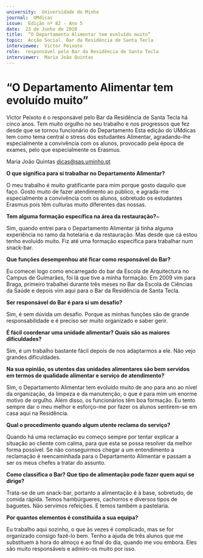 ```yaml
---
university:  Universidade do Minho
journal:  UMdicas
issue:  Edição nº 82 - Ano 5
date:  23 de Junho de 2010
title:  “O Departamento Alimentar tem evoluído muito”
topic:  Acção Social. Bar da Residência de Santa Tecla
interviewee:  Victor Peixoto
role:  responsável pelo Bar da Residência de Santa Tecla
interviewer:  Maria João Quintas
--- 
```


# “O Departamento Alimentar tem evoluído muito”
 
Victor Peixoto é o responsável pelo Bar da Residência de Santa Tecla há cinco anos. Tem muito orgulho no seu trabalho e nos progressos que fez desde que se tornou funcionário do Departamento Esta edição do UMdicas tem como tema central o stress dos estudantes Alimentar, agradando-lhe especialmente a convivência com os alunos, provocado pela época de exames, pelo que especialmente os Erasmus.
 
 
Maria João Quintas dicas@sas.uminho.pt 


**O que significa para si trabalhar no Departamento Alimentar?**

O meu trabalho é muito gratificante para mim porque gosto daquilo que faço. Gosto muito de fazer atendimento ao público, e agrada-me especialmente a convivência com os alunos, sobretudo os estudantes Erasmus pois têm culturas muito diferentes das nossas.
 

**Tem alguma formação específica na área da restauração?**~

Sim, quando entrei para o Departamento Alimentar já tinha alguma experiência no ramo da hotelaria e da restauração. Mas desde que cá estou tenho evoluído muito. Fiz até uma formação específica para trabalhar num snack-bar.
 

**Que funções desempenhou até ficar como responsável do Bar?**

Eu comecei logo como encarregado do bar da Escola de Arquitectura no Campus de Guimarães, foi lá que tive a minha formação. Em 2009 vim para Braga, primeiro trabalhei durante três meses no Bar da Escola de Ciências da Saúde e depois vim aqui para o Bar da Residência de Santa Tecla.
 

**Ser responsável do Bar é para si um desafio?**

Sim, é sem dúvida um desafio.
Porque as minhas funções são de grande responsabilidade e é preciso ser muito organizado e saber gerir.
 

**É fácil coordenar uma unidade alimentar? Quais são as maiores dificuldades?**

Sim, é um trabalho bastante fácil depois de nos adaptarmos a ele. Não vejo grandes dificuldades.
 

**Na sua opinião, os utentes das unidades alimentares são bem servidos em termos de qualidade alimentar e serviço de atendimento?**

Sim, o Departamento Alimentar tem evoluído muito de ano para ano ao nível da organização, da limpeza e da manutenção, o que é para mim um enorme motivo de orgulho. Além disso, os funcionários têm boa formação. Eu tento sempre dar o meu melhor e esforço-me por fazer os alunos sentirem-se em casa aqui na Residência.
 

**Qual o procedimento quando algum utente reclama do serviço?**

Quando há uma reclamação eu começo sempre por tentar explicar a situação ao cliente com calma, para que esta se possa resolver da melhor forma possível. Se não conseguirmos chegar a um entendimento a reclamação é reencaminhada para o Departamento Alimentar e passam a ser os meus chefes a tratar do assunto.
 

**Como classifica o Bar? Que tipo de alimentação pode fazer quem aqui se dirige?**

Trata-se de um snack-bar, portanto a alimentação é à base, sobretudo, de comida rápida. Temos hambúrgueres, cachorros e diversos tipos de baguetes. Não servimos refeições. E temos também a pastelaria.
 

**Por quantos elementos é constituída a sua equipa?**

Eu trabalho aqui sozinho, o que às vezes é complicado, mas se for organizado consigo fazê-lo bem.
Tenho a ajuda de três alunos que me substituem à hora do almoço e ao final do dia, quando me vou embora.
Eles são muito responsáveis e admiro-os muito por isso.


